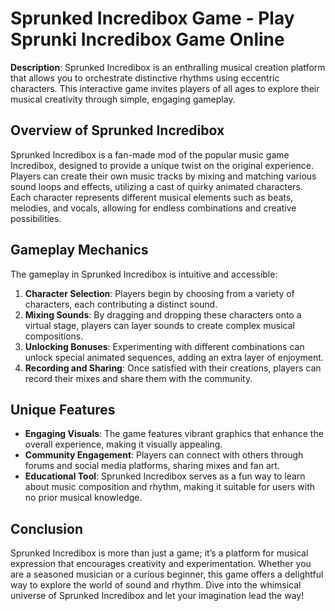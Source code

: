 # Sprunked Incredibox Game - Play Sprunki Incredibox Game Online

**Description**: Sprunked Incredibox is an enthralling musical creation platform that allows you to orchestrate distinctive rhythms using eccentric characters. This interactive game invites players of all ages to explore their musical creativity through simple, engaging gameplay.

## Overview of Sprunked Incredibox

Sprunked Incredibox is a fan-made mod of the popular music game Incredibox, designed to provide a unique twist on the original experience. Players can create their own music tracks by mixing and matching various sound loops and effects, utilizing a cast of quirky animated characters. Each character represents different musical elements such as beats, melodies, and vocals, allowing for endless combinations and creative possibilities.

## Gameplay Mechanics

The gameplay in Sprunked Incredibox is intuitive and accessible:

1. **Character Selection**: Players begin by choosing from a variety of characters, each contributing a distinct sound.
2. **Mixing Sounds**: By dragging and dropping these characters onto a virtual stage, players can layer sounds to create complex musical compositions.
3. **Unlocking Bonuses**: Experimenting with different combinations can unlock special animated sequences, adding an extra layer of enjoyment.
4. **Recording and Sharing**: Once satisfied with their creations, players can record their mixes and share them with the community.

## Unique Features

- **Engaging Visuals**: The game features vibrant graphics that enhance the overall experience, making it visually appealing.
- **Community Engagement**: Players can connect with others through forums and social media platforms, sharing mixes and fan art.
- **Educational Tool**: Sprunked Incredibox serves as a fun way to learn about music composition and rhythm, making it suitable for users with no prior musical knowledge.

## Conclusion

Sprunked Incredibox is more than just a game; it’s a platform for musical expression that encourages creativity and experimentation. Whether you are a seasoned musician or a curious beginner, this game offers a delightful way to explore the world of sound and rhythm. Dive into the whimsical universe of Sprunked Incredibox and let your imagination lead the way!
